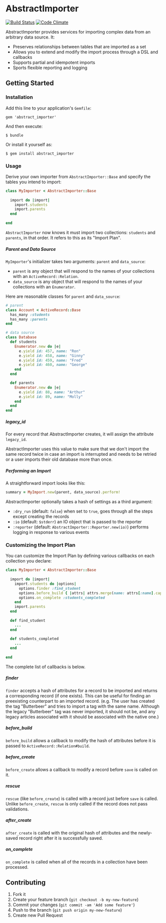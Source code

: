 # AbstractImporter

[![Build Status](https://travis-ci.org/concordia-publishing-house/abstract_importer.png?branch=master)](https://travis-ci.org/concordia-publishing-house/abstract_importer)
[![Code Climate](https://codeclimate.com/github/concordia-publishing-house/abstract_importer.png)](https://codeclimate.com/github/concordia-publishing-house/abstract_importer)

AbstractImporter provides services for importing complex data from an arbitrary data source. It:

 * Preserves relationships between tables that are imported as a set
 * Allows you to extend and modify the import process through a DSL and callbacks
 * Supports partial and idempotent imports
 * Sports flexible reporting and logging



## Getting Started

### Installation

Add this line to your application's `Gemfile`:

    gem 'abstract_importer'

And then execute:

    $ bundle

Or install it yourself as:

    $ gem install abstract_importer



### Usage

Derive your own importer from `AbstractImporter::Base` and specify the tables you intend to import:

```ruby
class MyImporter < AbstractImporter::Base
  
  import do |import|
    import.students
    import.parents
  end
  
end
```

`AbstractImporter` now knows it must import two collections: `students` and `parents`, in that order. It refers to this as its "Import Plan".


##### Parent and Data Source

`MyImporter`'s initializer takes two arguments: `parent` and `data_source`:

 * `parent` is any object that will respond to the names of your collections with an `ActiveRecord::Relation`.
 * `data_source` is any object that will respond to the names of your collections with an `Enumerator`.

Here are reasonable classes for `parent` and `data_source`:

```ruby
# parent
class Account < ActiveRecord::Base
  has_many :students
  has_many :parents
end
```

```ruby
# data source
class Database
  def students
    Enumerator.new do |e|
      e.yield id: 457, name: "Ron"
      e.yield id: 458, name: "Ginny"
      e.yield id: 459, name: "Fred"
      e.yield id: 460, name: "George"
    end
  end

  def parents
    Enumerator.new do |e|
      e.yield id: 88, name: "Arthur"
      e.yield id: 89, name: "Molly"
    end
  end
end
```


##### legacy_id

For every record that AbstractImporter creates, it will assign the attribute `legacy_id`.

AbstractImporter uses this value to make sure that we don't import the same record twice in case an import is interrupted and needs to be retried or a user imports their old database more than once.


##### Performing an Import

A straightforward import looks like this:

```ruby
summary = MyImport.new(parent, data_source).perform!
```

AbstractImporter optionally takes a hash of settings as a third argument:

 * `:dry_run` (default: `false`) when set to `true`, goes through all the steps except creating the records
 * `:io` (default: `$stderr`) an IO object that is passed to the reporter
 * `:reporter` (default: `AbstractImporter::Reporter.new(io)`) performs logging in response to various events



### Customizing the Import Plan

You can customize the Import Plan by defining various callbacks on each collection you declare:

```ruby
class MyImporter < AbstractImporter::Base
  
  import do |import|
    import.students do |options|
      options.finder :find_student
      options.before_build { |attrs| attrs.merge(name: attrs[:name].capitalize) }
      options.on_complete :students_completed
    end
    import.parents
  end
  
  def find_student
    ...
  end
  
  def students_completed
    ...
  end
  
end
```

The complete list of callbacks is below.

##### finder

`finder` accepts a hash of attributes for a record to be imported and returns a corresponding record (if one exists). This can be useful for finding an preexisting counterpart to an imported record. (e.g. The user has created the tag "Butterbeer" and tries to import a tag with the same name. Although the legacy "Butterbeer" tag was never imported, it should not be, and any legacy articles associated with it should be associated with the native one.)

##### before_build

`before_build` allows a callback to modify the hash of attributes before it is passed to `ActiveRecord::Relation#build`.

##### before_create

`before_create` allows a callback to modify a record before `save` is called on it.

##### rescue

`rescue` (like `before_create`) is called with a record just before `save` is called. Unlike `before_create`, `rescue` is only called if the record does not pass validations.

##### after_create

`after_create` is called with the original hash of attributes and the newly-saved record right after it is successfully saved.

##### on_complete

`on_complete` is called when all of the records in a collection have been processed.




## Contributing

1. Fork it
2. Create your feature branch (`git checkout -b my-new-feature`)
3. Commit your changes (`git commit -am 'Add some feature'`)
4. Push to the branch (`git push origin my-new-feature`)
5. Create new Pull Request
